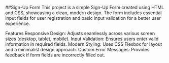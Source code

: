 ##Sign-Up Form
This project is a simple Sign-Up Form created using HTML and CSS, showcasing a clean, modern design. The form includes essential input fields for user registration and basic input validation for a better user experience.

Features
Responsive Design: Adjusts seamlessly across various screen sizes (desktop, tablet, mobile).
Input Validation: Ensures users enter valid information in required fields.
Modern Styling: Uses CSS Flexbox for layout and a minimalist design approach.
Custom Error Messages: Provides feedback if form fields are incorrectly filled out.
